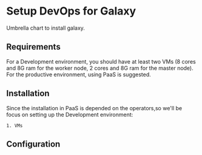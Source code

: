 # Setup DevOps for Galaxy
Umbrella chart to install galaxy.  

## Requirements
For a Development environment, you should have at least two VMs (8 cores and 8G ram for the worker node, 2 cores and 8G ram for the master node).
For the productive environment, using PaaS is suggested.  

## Installation
Since the installation in PaaS is depended on the operators,so we'll be focus on setting up the Development environment: 
```
1. VMs
```
## Configuration


